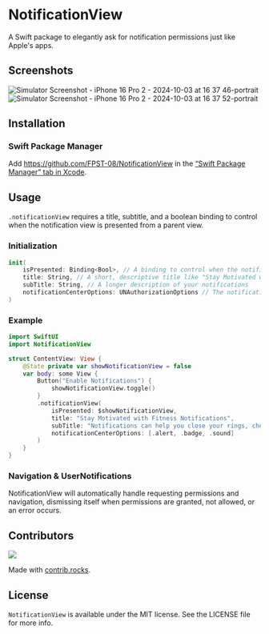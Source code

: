 # NotificationView
A Swift package to elegantly ask for notification permissions just like Apple's apps.

## Screenshots
![Simulator Screenshot - iPhone 16 Pro 2 - 2024-10-03 at 16 37 46-portrait](https://github.com/user-attachments/assets/475d6480-c400-48b3-83bf-2b379d36c455)
![Simulator Screenshot - iPhone 16 Pro 2 - 2024-10-03 at 16 37 52-portrait](https://github.com/user-attachments/assets/56fc62ca-5bde-43b6-a56e-112d9b5feb88)


## Installation
### Swift Package Manager

Add https://github.com/FPST-08/NotificationView in the [“Swift Package Manager” tab in Xcode]("https://developer.apple.com/documentation/xcode/adding_package_dependencies_to_your_app").

## Usage

`.notificationView` requires a title, subtitle, and a boolean binding to control when the notification view is presented from a parent view.

### Initialization

```swift
init(
    isPresented: Binding<Bool>, // A binding to control when the notification view is presented from a parent view
    title: String, // A short, descriptive title like "Stay Motivated with Fitness Notifications"
    subTitle: String, // A longer description of your notifications
    notificationCenterOptions: UNAuthorizationOptions // The notification options you want to request (e.g. .alert, .badge, .sound)
)
```

### Example
```swift
import SwiftUI
import NotificationView

struct ContentView: View {
    @State private var showNotificationView = false
    var body: some View {
        Button("Enable Notifications") {
            showNotificationView.toggle()
        }
        .notificationView(
            isPresented: $showNotificationView, 
            title: "Stay Motivated with Fitness Notifications", 
            subTitle: "Notifications can help you close your rings, cheer on your friends, and see what's new with Fitness+.", 
            notificationCenterOptions: [.alert, .badge, .sound]
        )
    }
}
```

### Navigation & UserNotifications
NotificationView will automatically handle requesting permissions and navigation, dismissing itself when permissions are granted, not allowed, or an error occurs.

## Contributors

<a href="https://github.com/FPST-08/NotificationView/graphs/contributors">
  <img src="https://contrib.rocks/image?repo=FPST-08/NotificationView" />
</a>

Made with [contrib.rocks](https://contrib.rocks).

## License
`NotificationView` is available under the MIT license. See the LICENSE file for more info.

